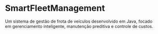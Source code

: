 # SmartFleetManagement
Um sistema de gestão de frota de veículos desenvolvido em Java, focado em gerenciamento inteligente, manutenção preditiva e controle de custos.
